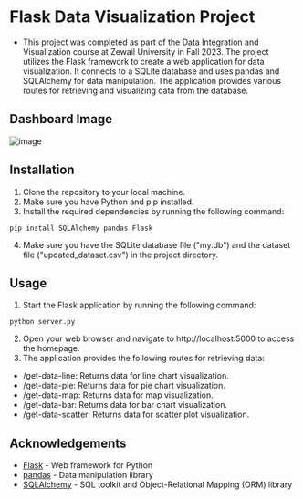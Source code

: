 # Flask Data Visualization Project
- This project was completed as part of the Data Integration and Visualization course at Zewail University in Fall 2023. The project utilizes the Flask framework to create a web application for data visualization. It connects to a SQLite database and uses pandas and SQLAlchemy for data manipulation. The application provides various routes for retrieving and visualizing data from the database.

## Dashboard Image
 ![image](https://github.com/haneenalaa465/Data-Visualization-Project/assets/112430100/7c506d5e-7c58-4d32-b0bf-15483967a291)



## Installation
1. Clone the repository to your local machine.
2. Make sure you have Python and pip installed.
3. Install the required dependencies by running the following command:
```
pip install SQLAlchemy pandas Flask

```
4. Make sure you have the SQLite database file ("my.db") and the dataset file ("updated_dataset.csv") in the project directory.

## Usage
1. Start the Flask application by running the following command:
```
python server.py
```
2. Open your web browser and navigate to http://localhost:5000 to access the homepage.
3. The application provides the following routes for retrieving data:
  - /get-data-line: Returns data for line chart visualization.
  - /get-data-pie: Returns data for pie chart visualization.
  - /get-data-map: Returns data for map visualization.
  - /get-data-bar: Returns data for bar chart visualization.
  - /get-data-scatter: Returns data for scatter plot visualization.

## Acknowledgements

- [Flask](https://flask.palletsprojects.com/) - Web framework for Python
- [pandas](https://pandas.pydata.org/) - Data manipulation library
- [SQLAlchemy](https://www.sqlalchemy.org/) - SQL toolkit and Object-Relational Mapping (ORM) library
